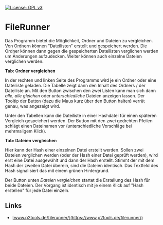 
[![License: GPL v3](https://img.shields.io/badge/License-GPL%20v3-blue.svg)](http://www.gnu.org/licenses/gpl-3.0)

# FileRunner

Das Programm bietet die Möglichkeit, Ordner und Dateien zu vergleichen. Von Ordnern können "Dateilisten" erstellt und gespeichert werden. Die Ordner können dann gegen die gespeicherten Dateilisten verglichen werden um Änderungen aufzudecken. Weiter können auch einzelne Dateien verglichen werden.

**Tab: Ordner vergleichen**

In der rechten und linken Seite des Programms wird je ein Ordner oder eine Dateiliste geladen. Die Tabelle zeigt dann den Inhalt des Ordners / der Dateiliste an. Mit den Button zwischen den zwei Listen kann man sich dann *alle*, *alle gleichen* oder *unterschiedliche* Dateien anzeigen lassen. Der Tooltip der Button (dazu die Maus kurz über den Button halten) verrät genau, was angezeigt wird.

Unter den Tabellen kann die Dateiliste in einer Hashdatei für einen späteren Vergleich gespeichert werden. Der Button mit den zwei gedrehten Pfeilen schlägt einen Dateinamen vor (unterschiedliche Vorschläge bei mehrmaligem Klick).

**Tab: Dateien vergleichen**

Hier kann der Hash einer einzelnen Datei erstellt werden. Sollen zwei Dateien verglichen werden (oder der Hash einer Datei geprüft werden), wird erst eine Datei ausgewählt und dann der Hash erstellt. Stimmt der mit dem Hash der zweiten Datei überein, sind die Dateien identisch. Das Textfeld des Hash signalisiert das mit einem grünen Hintergrund.

Der Button unten *Dateien vergleichen* startet die Erstellung des Hash für beide Dateien. Der Vorgang ist identisch mit je einem Klick auf "Hash erstellen" für jede Datei einzeln.


## Links
- [www.p2tools.de/filerunner/](https://www.p2tools.de/filerunner/)
